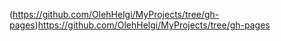(https://github.com/OlehHelgi/MyProjects/tree/gh-pages)https://github.com/OlehHelgi/MyProjects/tree/gh-pages
